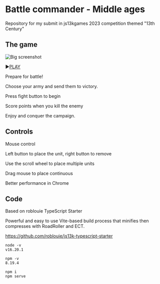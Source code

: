 
# Battle commander - Middle ages

Repository for my submit in js13kgames 2023 competition themed "13th Century"


## The game

![Big screenshot](https://github.com/santiHerranz/js13k2023-Battle-commander-Middle-ages/assets/961911/9d6b1d05-8fa9-4934-b209-b420ad9f24ec)

▶<a href="https://js13kgames.com/games/battle-commander-middle-ages/index.html" target="_blank">PLAY</a>

Prepare for battle! 

Choose your army and send them to victory.

Press fight button to begin

Score points when you kill the enemy

Enjoy and conquer the campaign.

## Controls

Mouse control

Left button to place the unit, right button to remove

Use the scroll wheel to place multiple units

Drag mouse to place continuous

Better performance in Chrome

## Code

Based on roblouie TypeScript Starter 

Powerful and easy to use Vite-based build process that minifies then compresses with RoadRoller and ECT.

https://github.com/roblouie/js13k-typescript-starter


```
node -v
v16.20.1

npm -v
8.19.4

npm i
npm serve

```

